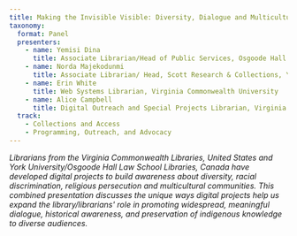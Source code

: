 ```yaml
---
title: Making the Invisible Visible: Diversity, Dialogue and Multicultural Awareness Through Digital Projects
taxonomy:
  format: Panel
  presenters:
    - name: Yemisi Dina
	  title: Associate Librarian/Head of Public Services, Osgoode Hall Law School, York University
	- name: Norda Majekodunmi
	  title: Associate Librarian/ Head, Scott Research & Collections, York University Libraries
	- name: Erin White
	  title: Web Systems Librarian, Virginia Commonwealth University
	- name: Alice Campbell
	  title: Digital Outreach and Special Projects Librarian, Virginia Commonwealth University (cannot attend, but is a co-author)
  track: 
	- Collections and Access
	- Programming, Outreach, and Advocacy
---
```

_Librarians from the Virginia Commonwealth Libraries, United States and York University/Osgoode Hall Law School Libraries, Canada have developed digital projects to build awareness about diversity, racial discrimination, religious persecution and multicultural communities. This combined presentation discusses the unique ways digital projects help us expand the library/librarians' role in promoting widespread, meaningful dialogue, historical awareness, and preservation of indigenous knowledge to diverse audiences._

